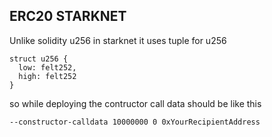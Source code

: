 ## ERC20 STARKNET

Unlike solidity u256 in starknet it uses tuple for u256
```
struct u256 {
  low: felt252,
  high: felt252
}
```
so while deploying the contructor call data should be like this 

```
--constructor-calldata 10000000 0 0xYourRecipientAddress

```